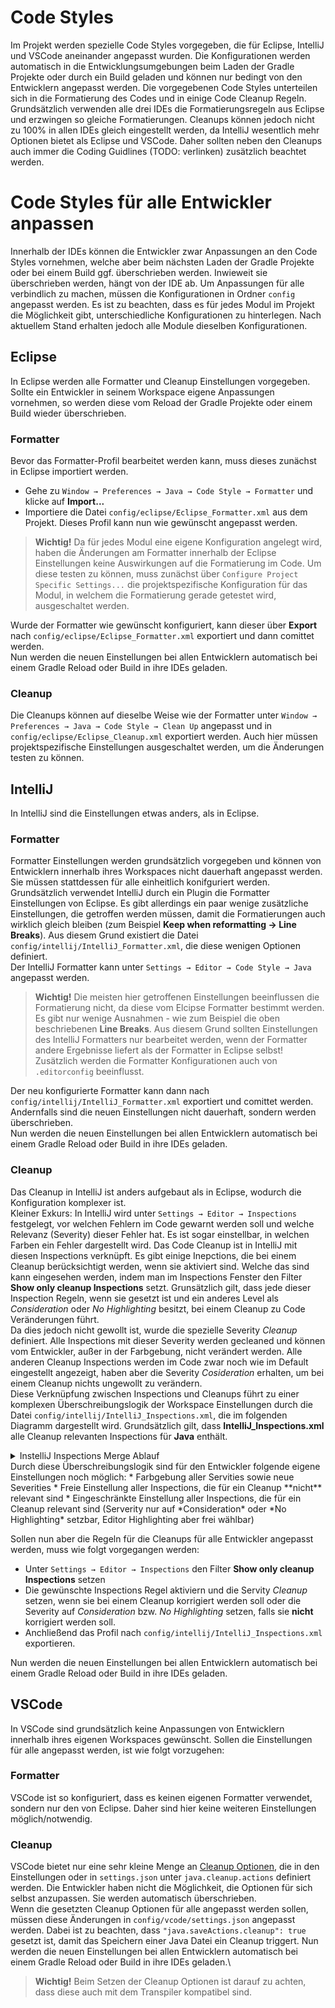 # Code Styles
Im Projekt werden spezielle Code Styles vorgegeben, die für Eclipse, IntelliJ und VSCode aneinander angepasst wurden. Die Konfigurationen werden automatisch in die Entwicklungsumgebungen beim Laden der Gradle Projekte oder durch ein Build geladen und können nur bedingt von den Entwicklern angepasst werden.
Die vorgegebenen Code Styles unterteilen sich in die Formatierung des Codes und in einige Code Cleanup Regeln. Grundsätzlich verwenden alle drei IDEs die Formatierungsregeln aus Eclipse und erzwingen so gleiche Formatierungen. Cleanups können jedoch nicht zu 100% in allen IDEs gleich eingestellt werden, da IntelliJ wesentlich mehr Optionen bietet als Eclipse und VSCode. Daher sollten neben den Cleanups auch immer die Coding Guidlines (TODO: verlinken) zusätzlich beachtet werden. 

# Code Styles für alle Entwickler anpassen
Innerhalb der IDEs können die Entwickler zwar Anpassungen an den Code Styles vornehmen, welche aber beim nächsten Laden der Gradle Projekte oder bei einem Build ggf. überschrieben werden. Inwieweit sie überschrieben werden, hängt von der IDE ab. Um Anpassungen für alle verbindlich zu machen, müssen die Konfigurationen in Ordner `config` angepasst werden. Es ist zu beachten, dass es für jedes Modul im Projekt die Möglichkeit gibt, unterschiedliche Konfigurationen zu hinterlegen. Nach aktuellem Stand erhalten jedoch alle Module dieselben Konfigurationen.

## Eclipse
In Eclipse werden alle Formatter und Cleanup Einstellungen vorgegeben. Sollte ein Entwickler in seinem Workspace eigene Anpassungen vornehmen, so werden diese vom Reload der Gradle Projekte oder einem Build wieder überschrieben.

### Formatter
Bevor das Formatter-Profil bearbeitet werden kann, muss dieses zunächst in Eclipse importiert werden.
* Gehe zu `Window → Preferences → Java → Code Style → Formatter` und klicke auf **Import...**
* Importiere die Datei `config/eclipse/Eclipse_Formatter.xml` aus dem Projekt. 
Dieses Profil kann nun wie gewünscht angepasst werden.
> **Wichtig!**
> Da für jedes Modul eine eigene Konfiguration angelegt wird, haben die Änderungen am Formatter innerhalb der Eclipse Einstellungen keine Auswirkungen auf die Formatierung im Code. Um diese testen zu können, muss zunächst über `Configure Project Specific Settings...` die projektspezifische Konfiguration für das Modul, in welchem die Formatierung gerade getestet wird, ausgeschaltet werden.

Wurde der Formatter wie gewünscht konfiguriert, kann dieser über **Export** nach `config/eclipse/Eclipse_Formatter.xml` exportiert und dann comittet werden.\
Nun werden die neuen Einstellungen bei allen Entwicklern automatisch bei einem Gradle Reload oder Build in ihre IDEs geladen.

### Cleanup
Die Cleanups können auf dieselbe Weise wie der Formatter unter `Window → Preferences → Java → Code Style → Clean Up` angepasst und in `config/eclipse/Eclipse_Cleanup.xml` exportiert werden. Auch hier müssen projektspezifische Einstellungen ausgeschaltet werden, um die Änderungen testen zu können.

## IntelliJ
In IntelliJ sind die Einstellungen etwas anders, als in Eclipse.
### Formatter
Formatter Einstellungen werden grundsätzlich vorgegeben und können von Entwicklern innerhalb ihres Workspaces nicht dauerhaft angepasst werden. Sie müssen stattdessen für alle einheitlich konifguriert werden.\
Grundsätzlich verwendet IntelliJ durch ein Plugin die Formatter Einstellungen von Eclipse. Es gibt allerdings ein paar wenige zusätzliche Einstellungen, die getroffen werden müssen, damit die Formatierungen auch wirklich gleich bleiben (zum Beispiel **Keep when reformatting → Line Breaks**). Aus diesem Grund existiert die Datei `config/intellij/IntelliJ_Formatter.xml`, die diese wenigen Optionen definiert.\
Der IntelliJ Formatter kann unter `Settings → Editor → Code Style → Java` angepasst werden.
> **Wichtig!** Die meisten hier getroffenen Einstellungen beeinflussen die Formatierung nicht, da diese vom Elcipse Formatter bestimmt werden. Es gibt nur wenige Ausnahmen - wie zum Beispiel die oben beschriebenen **Line Breaks**. Aus diesem Grund sollten Einstellungen des IntelliJ Formatters nur bearbeitet werden, wenn der Formatter andere Ergebnisse liefert als der Formatter in Eclipse selbst! Zusätzlich werden die Formatter Konfigurationen auch von `.editorconfig` beeinflusst.

Der neu konfigurierte Formatter kann dann nach `config/intellij/IntelliJ_Formatter.xml` exportiert und comittet werden. Andernfalls sind die neuen Einstellungen nicht dauerhaft, sondern werden überschrieben. \
Nun werden die neuen Einstellungen bei allen Entwicklern automatisch bei einem Gradle Reload oder Build in ihre IDEs geladen.

### Cleanup
Das Cleanup in IntelliJ ist anders aufgebaut als in Eclipse, wodurch die Konfiguration komplexer ist. \
Kleiner Exkurs: In IntelliJ wird unter `Settings → Editor → Inspections` festgelegt, vor welchen Fehlern im Code gewarnt werden soll und welche Relevanz (Severity) dieser Fehler hat. Es ist sogar einstellbar, in welchen Farben ein Fehler dargestellt wird. Das Code Cleanup ist in IntelliJ mit diesen Inspections verknüpft. Es gibt einige Inepctions, die bei einem Cleanup berücksichtigt werden, wenn sie aktiviert sind. Welche das sind kann eingesehen werden, indem man im Inspections Fenster den Filter **Show only cleanup Inspections** setzt. Grunsätzlich gilt, dass jede dieser Inspection Regeln, wenn sie gesetzt ist und ein anderes Level als *Consideration* oder *No Highlighting* besitzt, bei einem Cleanup zu Code Veränderungen führt. \
Da dies jedoch nicht gewollt ist, wurde die spezielle Severity *Cleanup* definiert. Alle Inspections mit dieser Severity werden gecleaned und können vom Entwickler, außer in der Farbgebung, nicht verändert werden. Alle anderen Cleanup Inspections werden im Code zwar noch wie im Default eingestellt angezeigt, haben aber die Severity *Cosideration* erhalten, um bei einem Cleanup nichts ungewollt zu verändern. \
Diese Verknüpfung zwischen Inspections und Cleanups führt zu einer komplexen Überschreibungslogik der Workspace Einstellungen durch die Datei `config/intellij/IntelliJ_Inspections.xml`, die im folgenden Diagramm dargestellt wird. 
Grundsätzlich gilt, dass **IntelliJ_Inspections.xml** alle Cleanup relevanten Inspections für **Java** enthält.
<details>
<summary>InstelliJ Inspections Merge Ablauf</summary>
<img src="./graphics/IntelliJinspectionsMerge.svg" />
</details>
Durch diese Überschreibungslogik sind für den Entwickler folgende eigene Einstellungen noch möglich:
* Farbgebung aller Servities sowie neue Severities
* Freie Einstellung aller Inspections, die für ein Cleanup **nicht** relevant sind
* Eingeschränkte Einstellung aller Inspections, die für ein Cleanup relevant sind (Serverity nur auf *Consideration* oder *No Highlighting* setzbar, Editor Highlighting aber frei wählbar)

Sollen nun aber die Regeln für die Cleanups für alle Entwickler angepasst werden, muss wie folgt vorgegangen werden:
* Unter `Settings → Editor → Inspections` den Filter **Show only cleanup Inspections** setzen
* Die gewünschte Inspections Regel aktiviern und die Servity *Cleanup* setzen, wenn sie bei einem Cleanup korrigiert werden soll oder die Severity auf *Consideration* bzw. *No Highlighting* setzen, falls sie **nicht** korrigiert werden soll.
* Anchließend das Profil nach `config/intellij/IntelliJ_Inspections.xml` exportieren.

Nun werden die neuen Einstellungen bei allen Entwicklern automatisch bei einem Gradle Reload oder Build in ihre IDEs geladen.

## VSCode
In VSCode sind grundsätzlich keine Anpassungen von Entwicklern innerhalb ihres eigenen Workspaces gewünscht. Sollen die Einstellungen für alle angepasst werden, ist wie folgt vorzugehen:

### Formatter
VSCode ist so konfiguriert, dass es keinen eigenen Formatter verwendet, sondern nur den von Eclipse. Daher sind hier keine weiteren Einstellungen möglich/notwendig.

### Cleanup
VSCode bietet nur eine sehr kleine Menge an [Cleanup Optionen](https://github.com/redhat-developer/vscode-java/blob/master/document/_java.learnMoreAboutCleanUps.md), die in den Einstellungen oder in `settings.json` unter `java.cleanup.actions` definiert werden. Die Entwickler haben nicht die Möglichkeit, die Optionen für sich selbst anzupassen. Sie werden automatisch überschrieben. \
Wenn die gesetzten Cleanup Optionen für alle angepasst werden sollen, müssen diese Änderungen in `config/vcode/settings.json` angepasst werden. Dabei ist zu beachten, dass `"java.saveActions.cleanup": true` gesetzt ist, damit das Speichern einer Java Datei ein Cleanup triggert. Nun werden die neuen Einstellungen bei allen Entwicklern automatisch bei einem Gradle Reload oder Build in ihre IDEs geladen.\
> **Wichtig!** Beim Setzen der Cleanup Optionen ist darauf zu achten, dass diese auch mit dem Transpiler kompatibel sind.
